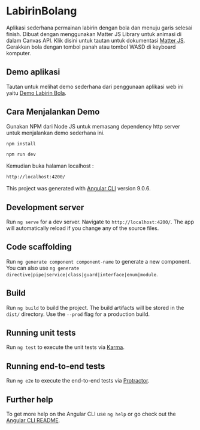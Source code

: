# LabirinBolang

Aplikasi sederhana permainan labirin dengan bola dan menuju garis selesai finish. Dibuat dengan menggunakan Matter JS Library untuk animasi di dalam Canvas API. Klik disini untuk tautan untuk dokumentasi [Matter JS](https://brm.io/matter-js/). Gerakkan bola dengan tombol panah atau tombol WASD di keyboard komputer.

## Demo aplikasi

Tautan untuk melihat demo sederhana dari penggunaan aplikasi web ini yaitu [Demo Labirin Bola](https://html-css-eksperimen.github.io/nglabirin-bolang/).

## Cara Menjalankan Demo

Gunakan NPM dari Node JS untuk memasang dependency http server untuk menjalankan demo sederhana ini.

```sh
npm install

npm run dev
```

Kemudian buka halaman localhost :

```sh
http://localhost:4200/
```

This project was generated with [Angular CLI](https://github.com/angular/angular-cli) version 9.0.6.

## Development server

Run `ng serve` for a dev server. Navigate to `http://localhost:4200/`. The app will automatically reload if you change any of the source files.

## Code scaffolding

Run `ng generate component component-name` to generate a new component. You can also use `ng generate directive|pipe|service|class|guard|interface|enum|module`.

## Build

Run `ng build` to build the project. The build artifacts will be stored in the `dist/` directory. Use the `--prod` flag for a production build.

## Running unit tests

Run `ng test` to execute the unit tests via [Karma](https://karma-runner.github.io).

## Running end-to-end tests

Run `ng e2e` to execute the end-to-end tests via [Protractor](http://www.protractortest.org/).

## Further help

To get more help on the Angular CLI use `ng help` or go check out the [Angular CLI README](https://github.com/angular/angular-cli/blob/master/README.md).
